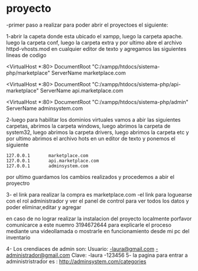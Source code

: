 # proyecto

-primer paso a realizar para poder abrir el proyectoes el siguiente:

1-abrir la capeta donde esta ubicado el xampp, luego la carpeta apache. luego la carpeta conf,
luego la carpeta extra y por ultimo abre el archivo httpd-vhosts.mod en cualquier editor de texto
y agregamos las siguientes lineas de codigo 

<VirtualHost *:80>
    DocumentRoot "C:/xampp/htdocs/sistema-php/marketplace"
    ServerName marketplace.com
</VirtualHost>

<VirtualHost *:80>
    DocumentRoot "C:/xampp/htdocs/sistema-php/api-marketplace"
    ServerName api.marketplace.com
</VirtualHost>

<VirtualHost *:80>
    DocumentRoot "C:/xampp/htdocs/sistema-php/admin"
    ServerName adminsystem.com
</VirtualHost>

2-luego para habilitar los dominios virtuales vamos a abir las siguientes carpetas, abrimos la carpeta windows,
luego abrimos la carpeta de system32, luego abrimos la carpeta drivers, luego abrimos la carpeta etc y por ultimo 
abrimos el archivo hots en un editor de texto y ponemos el siguiente 

    127.0.0.1       marketplace.com
    127.0.0.1       api.marketplace.com
    127.0.0.1       adminsystem.com
 por ultimo guardamos los cambios realizados y procedemos a abir el proyectro
 
 3- el link para realizar la compra es marketplace.com
 -el link para loguearse con el rol administrador y ver el panel de control para ver todos los datos y poder eliminar,editar y agregar
 
 en caso de no lograr realizar la instalacion del proyecto localmente porfavor comunicarce a este nuemro 3194672644 para explicarle 
 el proceso mediante una videollamada o mostrarle en funcionamiento desde mi pc del inventario
 
 4- Los crendiaces de admin son:
 Usuario:
 -laura@gmail.com
 -administrador@gmail.com
 Clave:
 -laura
 -123456
 5- la pagina para entrar a administristrador es : http://adminsystem.com/categories
